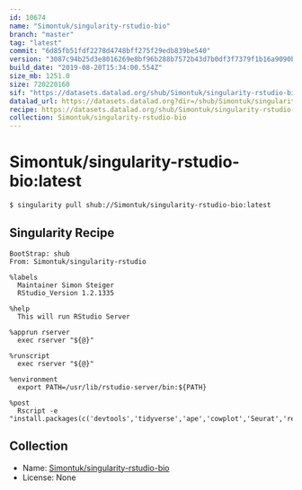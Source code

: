 ```yaml
---
id: 10674
name: "Simontuk/singularity-rstudio-bio"
branch: "master"
tag: "latest"
commit: "6d85fb51fdf2278d4748bff275f29edb839be540"
version: "3087c94b25d3e8016269e8bf96b288b7572b43d7b0df3f7379f1b16a9090b6be"
build_date: "2019-08-20T15:34:00.554Z"
size_mb: 1251.0
size: 720220160
sif: "https://datasets.datalad.org/shub/Simontuk/singularity-rstudio-bio/latest/2019-08-20-6d85fb51-3087c94b/3087c94b25d3e8016269e8bf96b288b7572b43d7b0df3f7379f1b16a9090b6be.sif"
datalad_url: https://datasets.datalad.org?dir=/shub/Simontuk/singularity-rstudio-bio/latest/2019-08-20-6d85fb51-3087c94b/
recipe: https://datasets.datalad.org/shub/Simontuk/singularity-rstudio-bio/latest/2019-08-20-6d85fb51-3087c94b/Singularity
collection: Simontuk/singularity-rstudio-bio
---
```


# Simontuk/singularity-rstudio-bio:latest

```bash
$ singularity pull shub://Simontuk/singularity-rstudio-bio:latest
```

## Singularity Recipe

```singularity
BootStrap: shub
From: Simontuk/singularity-rstudio

%labels
  Maintainer Simon Steiger
  RStudio_Version 1.2.1335

%help
  This will run RStudio Server

%apprun rserver
  exec rserver "${@}"

%runscript
  exec rserver "${@}"

%environment
  export PATH=/usr/lib/rstudio-server/bin:${PATH}

%post
  Rscript -e "install.packages(c('devtools','tidyverse','ape','cowplot','Seurat','reticulate'))"
```

## Collection

 - Name: [Simontuk/singularity-rstudio-bio](https://github.com/Simontuk/singularity-rstudio-bio)
 - License: None

